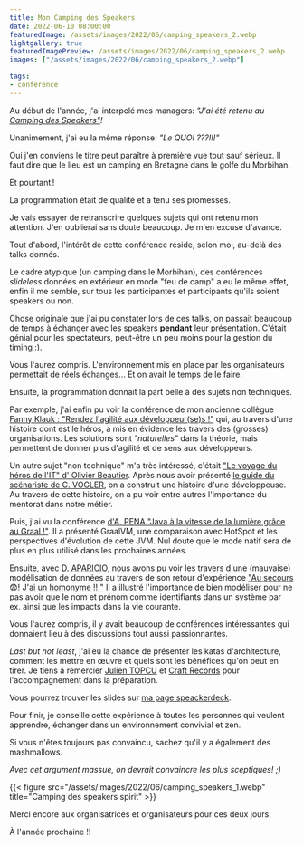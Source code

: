 ```yaml
---
title: Mon Camping des Speakers
date: 2022-06-10 08:00:00
featuredImage: /assets/images/2022/06/camping_speakers_2.webp
lightgallery: true
featuredImagePreview: /assets/images/2022/06/camping_speakers_2.webp
images: ["/assets/images/2022/06/camping_speakers_2.webp"]

tags:
- conference
---
```


Au début de l'année, j'ai interpelé mes managers: *"J'ai été retenu au [Camping des Speakers"](https://camping-speakers.fr/)!*

Unanimement, j'ai eu la même réponse: *"Le QUOI ???!!!"*

Oui j'en conviens le titre peut paraître à première vue tout sauf sérieux. 
Il faut dire que le lieu est un camping en Bretagne dans le golfe du Morbihan.

Et pourtant !

La programmation était de qualité et a tenu ses promesses. 

Je vais essayer de retranscrire quelques sujets qui ont retenu mon attention. J'en oublierai sans doute beaucoup. Je m'en excuse d'avance.


Tout d'abord, l'intérêt de cette conférence réside, selon moi, au-delà des talks donnés.

Le cadre atypique (un camping dans le Morbihan), des conférences *slideless* données en extérieur en mode "feu de camp" a eu le même effet, enfin il me semble, sur tous les participantes et participants qu'ils soient speakers ou non. 

Chose originale que j'ai pu constater lors de ces talks, on passait beaucoup de temps à échanger avec les speakers **pendant** leur présentation. 
C'était génial pour les spectateurs, peut-être un peu moins pour la gestion du timing :).

Vous l'aurez compris. L'environnement mis en place par les organisateurs permettait de réels échanges... Et on avait le temps de le faire.

Ensuite, la programmation donnait la part belle à des sujets non techniques.

Par exemple, j'ai enfin pu voir la conférence de mon ancienne collègue [Fanny Klauk : "Rendez l'agilité aux développeur(se)s !"](https://camping-speakers.fr/sessions/rendez_lagilite_aux_developpeurs/) qui, au travers d'une histoire dont est le héros, a mis en évidence les travers des (grosses) organisations. Les solutions sont *"naturelles"* dans la théorie, mais permettent de donner plus d'agilité et de sens aux développeurs.

Un autre sujet "non technique" m'a très intéressé, c'était ["Le voyage du héros de l'IT" d' Olivier Beautier](https://camping-speakers.fr/sessions/le_voyage_du_heros/). 
Après nous avoir présenté [le guide du scénariste de C. VOGLER](https://archive.org/details/leguideduscenari0000vogl), on a construit une histoire d'une développeuse.
Au travers de cette histoire, on a pu voir entre autres l'importance du mentorat dans notre métier.

Puis, j'ai vu la conférence [d'A. PENA "Java à la vitesse de la lumière grâce au Graal !"](https://camping-speakers.fr/sessions/java_a_la_vitesse_de_la_lumiere_grace_au_graal/). 
Il a présenté GraalVM, une comparaison avec HotSpot et les perspectives d'évolution de cette JVM. Nul doute que le mode natif sera de plus en plus utilisé dans les prochaines années.

Ensuite, avec [D. APARICIO](https://davidaparicio.github.io/website/fr/event/), nous avons pu voir les travers d'une (mauvaise) modélisation de données au travers de son retour d'expérience ["Au secours 😨! J'ai un homonyme !! "](https://camping-speakers.fr/sessions/au_secours_jai_un_homonyme/)
Il a illustré l'importance de bien modéliser pour ne pas avoir que le nom et prénom comme identifiants dans un système par ex. ainsi que les impacts dans la vie courante.

Vous l'aurez compris, il y avait beaucoup de conférences intéressantes qui donnaient lieu à des discussions tout aussi passionnantes. 

*Last but not least*, j'ai eu la chance de présenter les katas d'architecture, comment les mettre en œuvre et quels sont les bénéfices qu'on peut en tirer.
Je tiens à remercier [Julien TOPCU](https://julientopcu.com/) et [Craft Records](https://craftsrecords.org/) pour l'accompagnement dans la préparation.

Vous pourrez trouver les slides sur [ma page speackerdeck](https://speakerdeck.com/alexandretouret/ameliorer-les-competences-et-les-infrastructures-avec-les-katas-darchitecture-cc629dfb-87f6-4033-aabd-472472ae5655).

Pour finir, je conseille cette expérience à toutes les personnes qui veulent apprendre, échanger dans un environnement convivial et zen.

Si vous n'êtes toujours pas convaincu, sachez qu'il y a également des mashmallows. 

*Avec cet argument massue, on devrait convaincre les plus sceptiques! ;)*

{{< figure src="/assets/images/2022/06/camping_speakers_1.webp" title="Camping des speakers spirit" >}}

Merci encore aux organisatrices et organisateurs pour ces deux jours. 

À l'année prochaine !!
